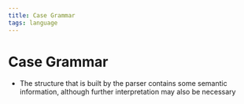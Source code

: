 ```yaml
---
title: Case Grammar
tags: language
---
```


# Case Grammar
- The structure that is built by the parser contains some semantic information, although further interpretation may also be necessary




























































